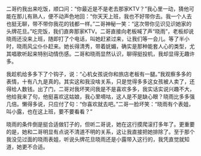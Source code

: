 二哥约我出来吃饭，顺口问：“你最近是不是老去那家KTV？”我心里一动，猜他可能在那儿有熟人，便不动声色地回：“你天天上班，我也不好带你去。我一个人去也挺无聊，带不带你我花的钱都一样。”二哥神秘一笑：“这次带你见识见识她家的头牌花旦。”吃完饭，我们直奔那家KTV。二哥直接向老板喊了声“晓雨”，老板却说晓雨还没来上班，随即打了个电话，叫她赶紧过来，让我们等一会儿。等了半小时，晓雨风尘仆仆赶来。她长得清秀，带着妩媚，确实是那种能套人心的类型，尤其唱歌听起来特别动情伤感。二哥和晓雨显然认识，聊得挺投机，我却显得无趣许多。

我趁机给多多下了个钩子，说：“心机女孩说你和旅店老板有一腿。”我观察多多的表情，十有八九是真的。其实这和我没啥关系，只是觉得多多这女孩被人卖了，还得给人数钱。出了门，二哥对我坏笑问我是不是喜欢多多，我实话实说兴趣不大，他给我来了句，他挺喜欢这姑娘，我心里嘀咕，这人是不是缺心眼？晓雨比多多强几倍。懒得多说，只应付了句：“你喜欢就去吧。”二哥一脸坏笑：“晓雨有个表姐，叫小露，也在这上班，要不要看看？”

晓雨的条件倒是挺合适做钉子的，但听二哥说，她在这行摸爬滚打多年了。更重要的是，她和二哥明显有点说不清道不明的关系，这让我直接把她排除了。至于那个我没见过面的晓雨表姐，听说头牌花旦晓雨还是小露带入这行的，我凭直觉就知道，她更不合适。